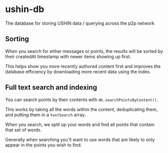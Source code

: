 # ushin-db
The database for storing USHIN data / querying across the p2p network

## Sorting

When you search for either messages or points, the results will be sorted by their createdAt timestamp with newer items showing up first.

This helps show you more recently authored content first and improves the database efficiency by downloading more recent data using the index.

## Full text search and indexing

You can search points by their contents with `db.searchPointsByContent()`.

This works by taking all the words within the content, deduplicating them, and putting them in a `textSearch` array.

When you search, we split up your words and find all points that contain that set of words.

Generally when searching you'll want to use words that are likely to only appear in the points you wish to find.
